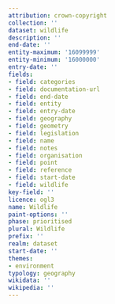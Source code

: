 ```yaml
---
attribution: crown-copyright
collection: ''
dataset: wildlife
description: ''
end-date: ''
entity-maximum: '16099999'
entity-minimum: '16000000'
entry-date: ''
fields:
- field: categories
- field: documentation-url
- field: end-date
- field: entity
- field: entry-date
- field: geography
- field: geometry
- field: legislation
- field: name
- field: notes
- field: organisation
- field: point
- field: reference
- field: start-date
- field: wildlife
key-field: ''
licence: ogl3
name: Wildlife
paint-options: ''
phase: prioritised
plural: Wildlife
prefix: ''
realm: dataset
start-date: ''
themes:
- environment
typology: geography
wikidata: ''
wikipedia: ''
---
```

